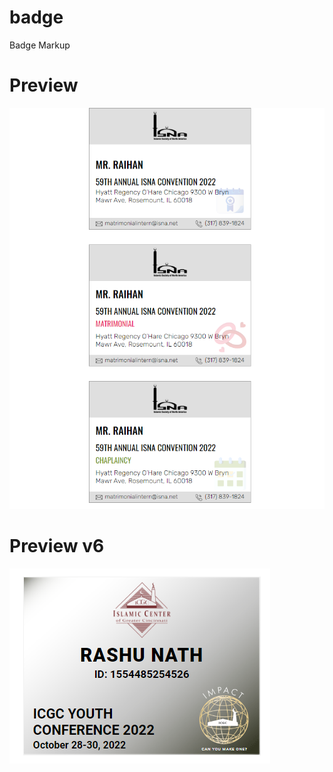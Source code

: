 # badge
Badge Markup

# Preview
![alt text](https://github.com/rashu-pro/badge/blob/main/assets/images/preview.png?raw=true)

# Preview v6
![alt text](https://github.com/rashu-pro/badge/blob/main/assets/images/badge_v6.png?raw=true)